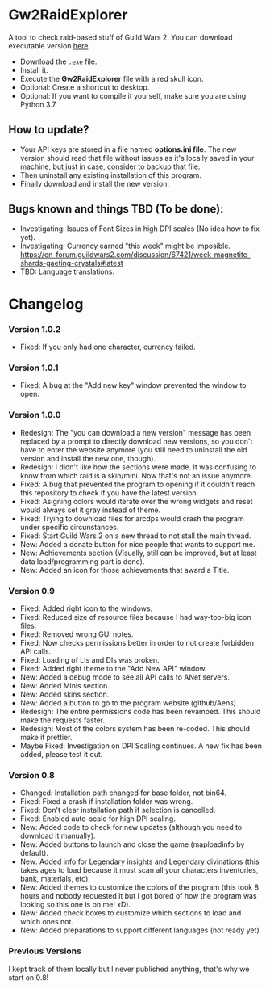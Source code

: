 # Gw2RaidExplorer
A tool to check raid-based stuff of Guild Wars 2.
You can download executable version
[here](https://github.com/Aens/Gw2RaidExplorer/releases).

* Download the `.exe` file.
* Install it.
* Execute the **Gw2RaidExplorer** file with a red skull icon.
* Optional: Create a shortcut to desktop.
* Optional: If you want to compile it yourself, make sure you are using Python 3.7.

## How to update?
* Your API keys are stored in a file named **options.ini file**. 
The new version should read that file without issues as it's locally saved in your machine, 
but just in case, consider to backup that file.
* Then uninstall any existing installation of this program.
* Finally download and install the new version.

## Bugs known and things TBD (To be done):
* Investigating: Issues of Font Sizes in high DPI scales (No idea how to fix yet).
* Investigating: Currency earned "this week" might be imposible. https://en-forum.guildwars2.com/discussion/67421/week-magnetite-shards-gaeting-crystals#latest
* TBD: Language translations.

# Changelog

### Version 1.0.2
* Fixed: If you only had one character, currency failed.

### Version 1.0.1
* Fixed: A bug at the "Add new key" window prevented the window to open.

### Version 1.0.0
* Redesign: The "you can download a new version" message has been 
replaced by a prompt to directly download new versions, 
so you don't have to enter the website anymore 
(you still need to uninstall the old version and install the new one, though).
* Redesign: I didn't like how the sections were made. 
It was confusing to know from which raid is a skin/mini. Now that's not an issue anymore.
* Fixed: A bug that prevented the program to opening if it couldn't reach this 
repository to check if you have the latest version.
* Fixed: Asigning colors would iterate over the wrong widgets 
and reset would always set it gray instead of theme.
* Fixed: Trying to download files for arcdps would crash the program under specific circunstances.
* Fixed: Start Guild Wars 2 on a new thread to not stall the main thread.
* New: Added a donate button for nice people that wants to support me.
* New: Achievements section 
(Visually, still can be improved, but at least data load/programming part is done).
* New: Added an icon for those achievements that award a Title.

### Version 0.9
* Fixed: Added right icon to the windows.
* Fixed: Reduced size of resource files because I had way-too-big icon files.
* Fixed: Removed wrong GUI notes.
* Fixed: Now checks permissions better in order to not create forbidden
  API calls.
* Fixed: Loading of LIs and DIs was broken.
* Fixed: Added right theme to the "Add New API" window.
* New: Added a debug mode to see all API calls to ANet servers.
* New: Added Minis section.
* New: Added skins section.
* New: Added a button to go to the program website (github/Aens).
* Redesign: The entire permissions code has been revamped.
  This should make the requests faster.
* Redesign: Most of the colors system has been re-coded.
  This should make it prettier.
* Maybe Fixed: Investigation on DPI Scaling continues.
  A new fix has been added, please test it out.

### Version 0.8
* Changed: Installation path changed for base folder, not bin64.
* Fixed: Fixed a crash if installation folder was wrong.
* Fixed: Don't clear installation path if selection is cancelled.
* Fixed: Enabled auto-scale for high DPI scaling.
* New: Added code to check for new updates
  (although you need to download it manually).
* New: Added buttons to launch and close the game (maploadinfo by default).
* New: Added info for Legendary insights and Legendary divinations (this takes
  ages to load because it must scan all your characters inventories, bank,
  materials, etc).
* New: Added themes to customize the colors of the program (this took 8 hours
  and nobody requested it but I got bored of how the program was looking so
  this one is on me! xD).
* New: Added check boxes to customize which sections to load and which ones not.
* New: Added preparations to support different languages (not ready yet).

### Previous Versions
I kept track of them locally but I never published anything,
that's why we start on 0.8!
